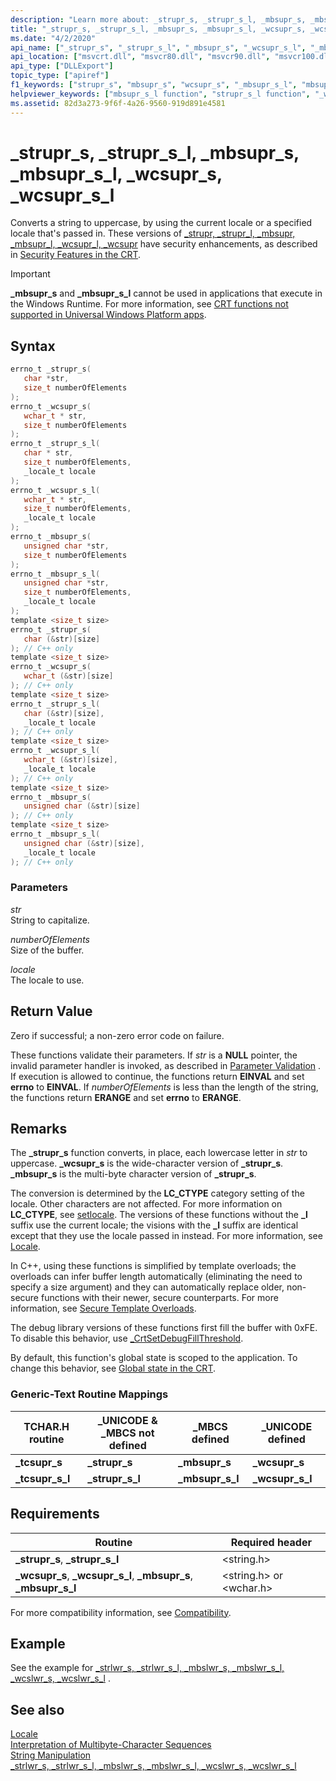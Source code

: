 ```yaml
---
description: "Learn more about: _strupr_s, _strupr_s_l, _mbsupr_s, _mbsupr_s_l, _wcsupr_s, _wcsupr_s_l"
title: "_strupr_s, _strupr_s_l, _mbsupr_s, _mbsupr_s_l, _wcsupr_s, _wcsupr_s_l"
ms.date: "4/2/2020"
api_name: ["_strupr_s", "_strupr_s_l", "_mbsupr_s", "_wcsupr_s_l", "_mbsupr_s_l", "_wcsupr_s", "_o__mbsupr_s", "_o__mbsupr_s_l", "_o__strupr_s", "_o__strupr_s_l", "_o__wcsupr_s", "_o__wcsupr_s_l"]
api_location: ["msvcrt.dll", "msvcr80.dll", "msvcr90.dll", "msvcr100.dll", "msvcr100_clr0400.dll", "msvcr110.dll", "msvcr110_clr0400.dll", "msvcr120.dll", "msvcr120_clr0400.dll", "ucrtbase.dll", "api-ms-win-crt-multibyte-l1-1-0.dll", "api-ms-win-crt-string-l1-1-0.dll", "api-ms-win-crt-private-l1-1-0.dll"]
api_type: ["DLLExport"]
topic_type: ["apiref"]
f1_keywords: ["strupr_s", "mbsupr_s", "wcsupr_s", "_mbsupr_s_l", "mbsupr_s_l", "wcsupr_s_l", "_wcsupr_s", "_tcsupr_s_l", "_mbsupr_s", "_tcsupr_s", "strupr_s_l", "_wcsupr_s_l", "_strupr_s", "_strupr_s_l"]
helpviewer_keywords: ["mbsupr_s_l function", "strupr_s_l function", "_wcsupr_s_l function", "_tcsupr_s_l function", "mbsupr_s function", "_wcsupr_s function", "uppercase, converting strings to", "tcsupr_s function", "string conversion [C++], case", "strupr_s function", "wcsupr_s_l function", "_mbsupr_s function", "_mbsupr_s_l function", "_strupr_s_l function", "tcsupr_s_l function", "strings [C++], case", "converting case, CRT functions", "_tcsupr_s function", "strings [C++], converting case", "_strupr_s function", "wcsupr_s function"]
ms.assetid: 82d3a273-9f6f-4a26-9560-919d891e4581
---
```

# _strupr_s, _strupr_s_l, _mbsupr_s, _mbsupr_s_l, _wcsupr_s, _wcsupr_s_l

Converts a string to uppercase, by using the current locale or a specified locale that's passed in. These versions of [_strupr, _strupr_l, _mbsupr, _mbsupr_l, _wcsupr_l, _wcsupr](strupr-strupr-l-mbsupr-mbsupr-l-wcsupr-l-wcsupr.md) have security enhancements, as described in [Security Features in the CRT](../../c-runtime-library/security-features-in-the-crt.md).

> [!IMPORTANT]
> **_mbsupr_s** and **_mbsupr_s_l** cannot be used in applications that execute in the Windows Runtime. For more information, see [CRT functions not supported in Universal Windows Platform apps](../../cppcx/crt-functions-not-supported-in-universal-windows-platform-apps.md).

## Syntax

```C
errno_t _strupr_s(
   char *str,
   size_t numberOfElements
);
errno_t _wcsupr_s(
   wchar_t * str,
   size_t numberOfElements
);
errno_t _strupr_s_l(
   char * str,
   size_t numberOfElements,
   _locale_t locale
);
errno_t _wcsupr_s_l(
   wchar_t * str,
   size_t numberOfElements,
   _locale_t locale
);
errno_t _mbsupr_s(
   unsigned char *str,
   size_t numberOfElements
);
errno_t _mbsupr_s_l(
   unsigned char *str,
   size_t numberOfElements,
   _locale_t locale
);
template <size_t size>
errno_t _strupr_s(
   char (&str)[size]
); // C++ only
template <size_t size>
errno_t _wcsupr_s(
   wchar_t (&str)[size]
); // C++ only
template <size_t size>
errno_t _strupr_s_l(
   char (&str)[size],
   _locale_t locale
); // C++ only
template <size_t size>
errno_t _wcsupr_s_l(
   wchar_t (&str)[size],
   _locale_t locale
); // C++ only
template <size_t size>
errno_t _mbsupr_s(
   unsigned char (&str)[size]
); // C++ only
template <size_t size>
errno_t _mbsupr_s_l(
   unsigned char (&str)[size],
   _locale_t locale
); // C++ only
```

### Parameters

*str*<br/>
String to capitalize.

*numberOfElements*<br/>
Size of the buffer.

*locale*<br/>
The locale to use.

## Return Value

Zero if successful; a non-zero error code on failure.

These functions validate their parameters. If *str* is a **NULL** pointer, the invalid parameter handler is invoked, as described in [Parameter Validation](../../c-runtime-library/parameter-validation.md) . If execution is allowed to continue, the functions return **EINVAL** and set **errno** to **EINVAL**. If *numberOfElements* is less than the length of the string, the functions return **ERANGE** and set **errno** to **ERANGE**.

## Remarks

The **_strupr_s** function converts, in place, each lowercase letter in *str* to uppercase. **_wcsupr_s** is the wide-character version of **_strupr_s**. **_mbsupr_s** is the multi-byte character version of **_strupr_s**.

The conversion is determined by the **LC_CTYPE** category setting of the locale. Other characters are not affected. For more information on **LC_CTYPE**, see [setlocale](setlocale-wsetlocale.md). The versions of these functions without the **_l** suffix use the current locale; the visions with the **_l** suffix are identical except that they use the locale passed in instead. For more information, see [Locale](../../c-runtime-library/locale.md).

In C++, using these functions is simplified by template overloads; the overloads can infer buffer length automatically (eliminating the need to specify a size argument) and they can automatically replace older, non-secure functions with their newer, secure counterparts. For more information, see [Secure Template Overloads](../../c-runtime-library/secure-template-overloads.md).

The debug library versions of these functions first fill the buffer with 0xFE. To disable this behavior, use [_CrtSetDebugFillThreshold](crtsetdebugfillthreshold.md).

By default, this function's global state is scoped to the application. To change this behavior, see [Global state in the CRT](../global-state.md).

### Generic-Text Routine Mappings

|TCHAR.H routine|_UNICODE & _MBCS not defined|_MBCS defined|_UNICODE defined|
|---------------------|------------------------------------|--------------------|-----------------------|
|**_tcsupr_s**|**_strupr_s**|**_mbsupr_s**|**_wcsupr_s**|
|**_tcsupr_s_l**|**_strupr_s_l**|**_mbsupr_s_l**|**_wcsupr_s_l**|

## Requirements

|Routine|Required header|
|-------------|---------------------|
|**_strupr_s**, **_strupr_s_l**|\<string.h>|
|**_wcsupr_s**, **_wcsupr_s_l**, **_mbsupr_s**, **_mbsupr_s_l**|\<string.h> or \<wchar.h>|

For more compatibility information, see [Compatibility](../../c-runtime-library/compatibility.md).

## Example

See the example for [_strlwr_s, _strlwr_s_l, _mbslwr_s, _mbslwr_s_l, _wcslwr_s, _wcslwr_s_l](strlwr-s-strlwr-s-l-mbslwr-s-mbslwr-s-l-wcslwr-s-wcslwr-s-l.md) .

## See also

[Locale](../../c-runtime-library/locale.md)<br/>
[Interpretation of Multibyte-Character Sequences](../../c-runtime-library/interpretation-of-multibyte-character-sequences.md)<br/>
[String Manipulation](../../c-runtime-library/string-manipulation-crt.md)<br/>
[_strlwr_s, _strlwr_s_l, _mbslwr_s, _mbslwr_s_l, _wcslwr_s, _wcslwr_s_l](strlwr-s-strlwr-s-l-mbslwr-s-mbslwr-s-l-wcslwr-s-wcslwr-s-l.md)<br/>
